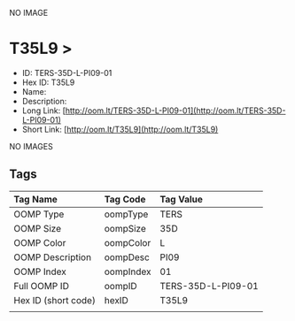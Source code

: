 


  
NO IMAGE  
# T35L9 > 

- ID: TERS-35D-L-PI09-01
- Hex ID: T35L9
- Name: 
- Description: 
- Long Link: [http://oom.lt/TERS-35D-L-PI09-01](http://oom.lt/TERS-35D-L-PI09-01)
- Short Link: [http://oom.lt/T35L9](http://oom.lt/T35L9)
  
NO IMAGES  
## Tags
  

|Tag Name|Tag Code|Tag Value|
| :--- | :--- | :--- |
|OOMP Type|oompType|TERS|
|OOMP Size|oompSize|35D|
|OOMP Color|oompColor|L|
|OOMP Description|oompDesc|PI09|
|OOMP Index|oompIndex|01|
|Full OOMP ID|oompID|TERS-35D-L-PI09-01|
|Hex ID (short code)|hexID|T35L9|
||||
